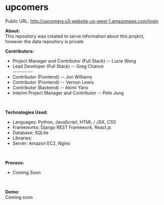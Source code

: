 # upcomers
Public URL: http://upcomers.s3-website-us-west-1.amazonaws.com/login</br>

<strong>About:</strong></br>
This repository was created to serve information about this project, however the data repository is private</br>

<strong>Contributors:</strong></br>
<ul>
  <li> Project Manager and Contributor (Full Stack) -- Lucie Wang</br>
  <li> Lead Developer (Full Stack) -- Greg Chance</br>
  ----------
  <li> Contributor (Frontend) -- Jon Williams</br>
  <li> Contributor (Frontend) -- Vernon Lewis</br>
  <li> Contributor (Backend) -- Akimi Yano</br>
  <li> Interim Project Manager and Contributor -- Pete Jung</br>
</ul></br>

<strong>Technologies Used:</strong></br>
<ul>
  <li> Languages: Python, JavaScript, HTML / JSX, CSS
  <li> Frameworks: Django REST Framework, React.js
  <li> Database: SQLite
  <li> Libraries:
  <li> Server: Amazon EC2, Nginx
 </ul></br>

<strong>Process:</strong></br>
<ul>
  <li> Coming Soon</br>
</ul></br>

<strong>Demo:</strong></br>
Coming soon
